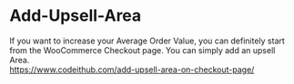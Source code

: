 # Add-Upsell-Area
If you want to increase your Average Order Value, you can definitely start from the WooCommerce Checkout page. You can simply add an upsell Area.<br>
https://www.codeithub.com/add-upsell-area-on-checkout-page/

